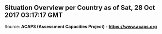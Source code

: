 ## Situation Overview per Country as of Sat, 28 Oct 2017 03:17:17 GMT

Source: **ACAPS (Assessment Capacities Project) - https://www.acaps.org**
